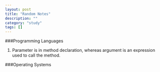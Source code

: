 ```yaml
---
layout: post
title: "Random Notes"
description: ""
category: "study"
tags: []
---
```


###Programming Languages

1. Parameter is in method declaration, whereas argument is an expression used to call the method.

###Operating Systems

